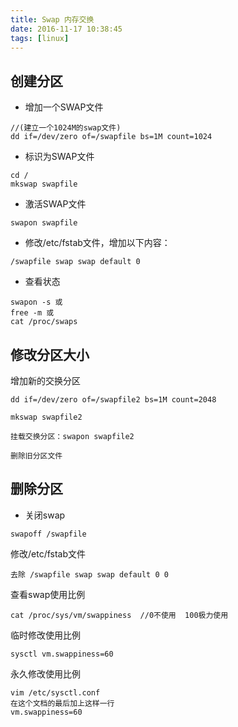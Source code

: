 ```yaml
---
title: Swap 内存交换
date: 2016-11-17 10:38:45
tags: [linux]
---
```


## 创建分区

* 增加一个SWAP文件

````
//(建立一个1024M的swap文件)
dd if=/dev/zero of=/swapfile bs=1M count=1024

````

* 标识为SWAP文件

````
cd /
mkswap swapfile
````

* 激活SWAP文件

````
swapon swapfile
````

* 修改/etc/fstab文件，增加以下内容：

````
/swapfile swap swap default 0 
````

* 查看状态

````
swapon -s 或
free -m 或
cat /proc/swaps
````

<!-- more -->

## 修改分区大小

增加新的交换分区 

````
dd if=/dev/zero of=/swapfile2 bs=1M count=2048

mkswap swapfile2

挂载交换分区：swapon swapfile2

删除旧分区文件
````

## 删除分区

* 关闭swap

````
swapoff /swapfile
````

修改/etc/fstab文件

````
去除 /swapfile swap swap default 0 0
````

查看swap使用比例

````
cat /proc/sys/vm/swappiness  //0不使用  100极力使用
````

临时修改使用比例

````
sysctl vm.swappiness=60
````

永久修改使用比例

````
vim /etc/sysctl.conf
在这个文档的最后加上这样一行
vm.swappiness=60

````


